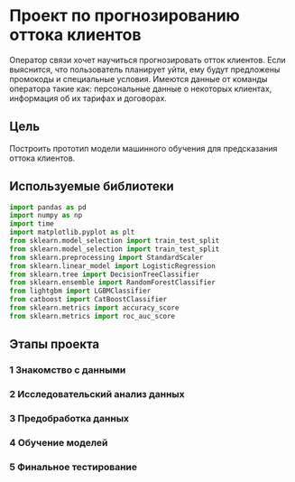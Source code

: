 # Проект по прогнозированию оттока клиентов

Оператор связи хочет научиться прогнозировать отток клиентов. Если выяснится, что пользователь планирует уйти, ему будут предложены промокоды и специальные условия.
Имеются данные от команды оператора такие как: персональные данные о некоторых клиентах, информация об их тарифах и договорах.

## Цель

Построить прототип модели машинного обучения для предсказания оттока клиентов.

## Используемые библиотеки

```python
import pandas as pd
import numpy as np
import time
import matplotlib.pyplot as plt
from sklearn.model_selection import train_test_split
from sklearn.model_selection import train_test_split
from sklearn.preprocessing import StandardScaler
from sklearn.linear_model import LogisticRegression
from sklearn.tree import DecisionTreeClassifier
from sklearn.ensemble import RandomForestClassifier
from lightgbm import LGBMClassifier
from catboost import CatBoostClassifier
from sklearn.metrics import accuracy_score
from sklearn.metrics import roc_auc_score
```

## Этапы проекта

### 1 Знакомство с данными
### 2 Исследовательский анализ данных
### 3 Предобработка данных
### 4 Обучение моделей
### 5 Финальное тестирование